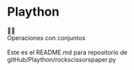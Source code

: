 #   Plaython<br>
👩‍🚀 <br>
Operaciones con conjuntos <br> <br>
Este es el README.md para repositorio de gitHub/Plaython/rockscissorspaper.py
